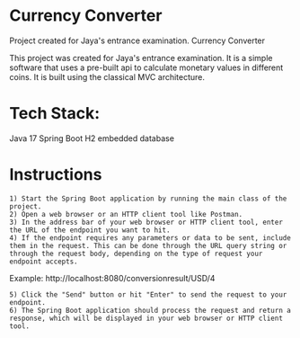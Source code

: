 # Currency Converter
Project created for Jaya's entrance examination.
Currency Converter

This project was created for Jaya's entrance examination.
It is a simple software that uses a pre-built api to calculate monetary values in different coins.
It is built using the classical MVC architecture.

# Tech Stack:
Java 17
Spring Boot
H2 embedded database

# Instructions

    1) Start the Spring Boot application by running the main class of the project.
    2) Open a web browser or an HTTP client tool like Postman.
    3) In the address bar of your web browser or HTTP client tool, enter the URL of the endpoint you want to hit.
    4) If the endpoint requires any parameters or data to be sent, include them in the request. This can be done through the URL query string or through the request body, depending on the type of request your endpoint accepts.

Example: http://localhost:8080/conversionresult/USD/4

    5) Click the "Send" button or hit "Enter" to send the request to your endpoint.
    6) The Spring Boot application should process the request and return a response, which will be displayed in your web browser or HTTP client tool.
